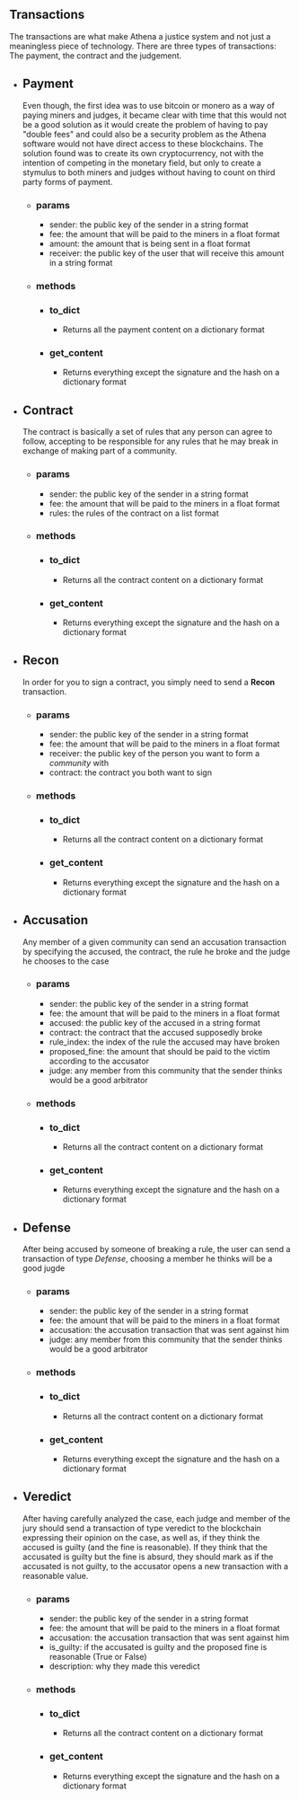 ## Transactions

The transactions are what make Athena a justice system and not just a meaningless piece of technology. There are three types of transactions: The payment, the contract and the judgement.

* ## Payment

    Even though, the first idea was to use bitcoin or monero as a way of paying miners and judges, it became clear with time that this would not be a good solution as it would create the problem of having to pay "double fees" and could also be a security problem as the Athena software would not have direct access to these blockchains. The solution found was to create its own cryptocurrency, not with the intention of competing in the monetary field, but only to create a stymulus to both miners and judges without having to count on third party forms of payment.

    * ### params
        * sender: the public key of the sender in a string format
        * fee: the amount that will be paid to the miners in a float format
        * amount: the amount that is being sent in a float format
        * receiver: the public key of the user that will receive this amount in a string format

    * ### methods
        * ### to_dict
            * Returns all the payment content on a dictionary format
        
        * ### get_content
            * Returns everything except the signature and the hash on a dictionary format

* ## Contract

    The contract is basically a set of rules that any person can agree to follow, accepting to be responsible for any rules that he may break in exchange of making part of a community. 

    * ### params
        * sender: the public key of the sender in a string format
        * fee: the amount that will be paid to the miners in a float format
        * rules: the rules of the contract on a list format

    * ### methods
        * ### to_dict
            * Returns all the contract content on a dictionary format
        
        * ### get_content
            * Returns everything except the signature and the hash on a dictionary format

* ## Recon

    In order for you to sign a contract, you simply need to send a **Recon** transaction. 

    * ### params
        * sender: the public key of the sender in a string format
        * fee: the amount that will be paid to the miners in a float format
        * receiver: the public key of the person you want to form a *community* with
        * contract: the contract you both want to sign

    * ### methods
        * ### to_dict
            * Returns all the contract content on a dictionary format
        
        * ### get_content
            * Returns everything except the signature and the hash on a dictionary format

* ## Accusation

    Any member of a given community can send an accusation transaction by specifying the accused, the contract, the rule he broke and the judge he chooses to the case

    * ### params
        * sender: the public key of the sender in a string format
        * fee: the amount that will be paid to the miners in a float format
        * accused: the public key of the accused in a string format
        * contract: the contract that the accused supposedly broke
        * rule_index: the index of the rule the accused may have broken
        * proposed_fine: the amount that should be paid to the victim according to the accusator
        * judge: any member from this community that the sender thinks would be a good arbitrator

    * ### methods
        * ### to_dict
            * Returns all the contract content on a dictionary format

        * ### get_content
            * Returns everything except the signature and the hash on a dictionary format

* ## Defense

    After being accused by someone of breaking a rule, the user can send a transaction of type *Defense*, choosing a member he thinks will be a good jugde

    * ### params
        * sender: the public key of the sender in a string format
        * fee: the amount that will be paid to the miners in a float format
        * accusation: the accusation transaction that was sent against him
        * judge: any member from this community that the sender thinks would be a good arbitrator

    * ### methods
        * ### to_dict
            * Returns all the contract content on a dictionary format

        * ### get_content
            * Returns everything except the signature and the hash on a dictionary format

* ## Veredict

    After having carefully analyzed the case, each judge and member of the jury should send a transaction of type veredict to the blockchain expressing their opinion on the case, as well as, if they think the accused is guilty (and the fine is reasonable). If they think that the accusated is guilty but the fine is absurd, they should mark as if the accusated is not guilty, to the accusator opens a new transaction with a reasonable value.

    * ### params
        * sender: the public key of the sender in a string format
        * fee: the amount that will be paid to the miners in a float format
        * accusation: the accusation transaction that was sent against him
        * is_guilty: if the accusated is guilty and the proposed fine is reasonable (True or False)
        * description: why they made this veredict

    * ### methods
        * ### to_dict
            * Returns all the contract content on a dictionary format

        * ### get_content
            * Returns everything except the signature and the hash on a dictionary format
            